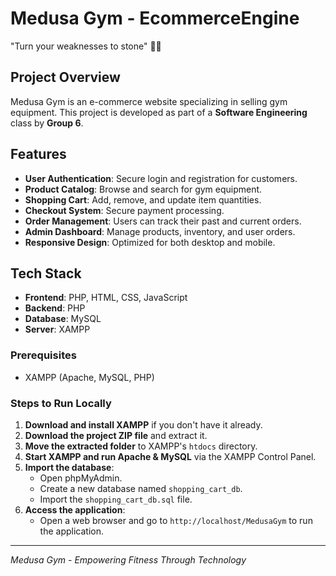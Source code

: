 # Medusa Gym - EcommerceEngine
"Turn your weaknesses to stone" 💪🐍
## Project Overview
Medusa Gym is an e-commerce website specializing in selling gym equipment. This project is developed as part of a **Software Engineering** class by **Group 6**.

## Features
- **User Authentication**: Secure login and registration for customers.
- **Product Catalog**: Browse and search for gym equipment.
- **Shopping Cart**: Add, remove, and update item quantities.
- **Checkout System**: Secure payment processing.
- **Order Management**: Users can track their past and current orders.
- **Admin Dashboard**: Manage products, inventory, and user orders.
- **Responsive Design**: Optimized for both desktop and mobile.

## Tech Stack
- **Frontend**: PHP, HTML, CSS, JavaScript
- **Backend**: PHP
- **Database**: MySQL
- **Server**: XAMPP


### Prerequisites
- XAMPP (Apache, MySQL, PHP)

### Steps to Run Locally
1. **Download and install XAMPP** if you don't have it already.
2. **Download the project ZIP file** and extract it.
3. **Move the extracted folder** to XAMPP's `htdocs` directory.
4. **Start XAMPP and run Apache & MySQL** via the XAMPP Control Panel.
5. **Import the database**:
   - Open phpMyAdmin.
   - Create a new database named `shopping_cart_db`.
   - Import the `shopping_cart_db.sql` file.
6. **Access the application**:
   - Open a web browser and go to `http://localhost/MedusaGym` to run the application.
  
--- 
*Medusa Gym - Empowering Fitness Through Technology*
